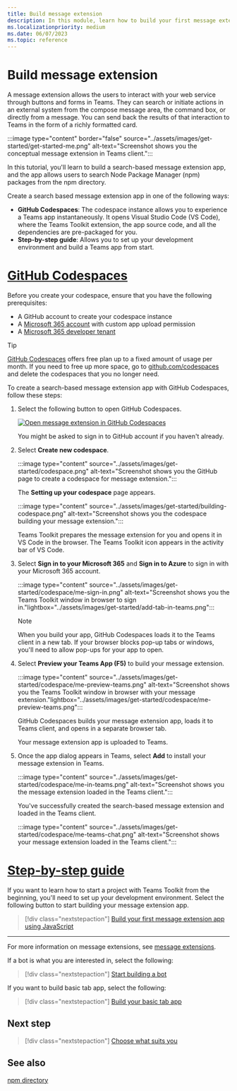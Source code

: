 ```yaml
---
title: Build message extension
description: In this module, learn how to build your first message extension for your Teams app.
ms.localizationpriority: medium
ms.date: 06/07/2023
ms.topic: reference
---
```


# Build message extension

A message extension allows the users to interact with your web service through buttons and forms in Teams. They can search or initiate actions in an external system from the compose message area, the command box, or directly from a message. You can send back the results of that interaction to Teams in the form of a richly formatted card.

:::image type="content" border="false" source="../assets/images/get-started/get-started-me.png" alt-text="Screenshot shows you the conceptual message extension in Teams client.":::

In this tutorial, you'll learn to build a search-based message extension app, and the app allows users to search Node Package Manager (npm) packages from the npm directory.

Create a search based message extension app in one of the following ways:

* **GitHub Codespaces**: The codespace instance allows you to experience a Teams app instantaneously. It opens Visual Studio Code (VS Code), where the Teams Toolkit extension, the app source code, and all the dependencies are pre-packaged for you.
* **Step-by-step guide**: Allows you to set up your development environment and build a Teams app from start.

# [GitHub Codespaces](#tab/teamstoolkitcodespaces)

Before you create your codespace, ensure that you have the following prerequisites:

* A GitHub account to create your codespace instance
* A [Microsoft 365 account](https://developer.microsoft.com/microsoft-365/dev-program) with custom app upload permission
* A [Microsoft 365 developer tenant](../concepts/build-and-test/prepare-your-o365-tenant.md)

> [!TIP]
> [GitHub Codespaces](https://github.com/features/codespaces) offers free plan up to a fixed amount of usage per month. If you need to free up more space, go to [github.com/codespaces](https://github.com/codespaces) and delete the codespaces that you no longer need.

To create a search-based message extension app with GitHub Codespaces, follow these steps:

1. Select the following button to open GitHub Codespaces.

    <a href="https://github.com/codespaces/new?hide_repo_select=true&ref=v3&repo=348288141&machine=basicLinux32gb&location=WestUs2&devcontainer_path=.devcontainer%2Fnpm-search-message-extension-codespaces%2Fdevcontainer.json&resume=1" target="_blank"><img src="https://github.com/codespaces/badge.svg" alt="Open message extension in GitHub Codespaces"></a>

   You might be asked to sign in to GitHub account if you haven't already.

1. Select **Create new codespace**.

   :::image type="content" source="../assets/images/get-started/codespace.png" alt-text="Screenshot shows you the GitHub page to create a codespace for message extension.":::

   The **Setting up your codespace** page appears.

   :::image type="content" source="../assets/images/get-started/building-codespace.png" alt-text="Screenshot shows you the codespace building your message extension.":::

   Teams Toolkit prepares the message extension for you and opens it in VS Code in the browser. The Teams Toolkit icon appears in the activity bar of VS Code.

1. Select **Sign in to your Microsoft 365** and **Sign in to Azure** to sign in with your Microsoft 365 account.

   :::image type="content" source="../assets/images/get-started/codespace/me-sign-in.png" alt-text="Screenshot shows you the Teams Toolkit window in browser to sign in."lightbox="../assets/images/get-started/add-tab-in-teams.png":::

    > [!NOTE]
    >
    > When you build your app, GitHub Codespaces loads it to the Teams client in a new tab. If your browser blocks pop-up tabs or windows, you'll need to allow pop-ups for your app to open.

1. Select **Preview your Teams App (F5)** to build your message extension.

      :::image type="content" source="../assets/images/get-started/codespace/me-preview-teams.png" alt-text="Screenshot shows you the Teams Toolkit window in browser with your message extension."lightbox="../assets/images/get-started/codespace/me-preview-teams.png":::

      GitHub Codespaces builds your message extension app, loads it to Teams client, and opens in a separate browser tab.

   Your message extension app is uploaded to Teams.

1. Once the app dialog appears in Teams, select **Add** to install your message extension in Teams.

   :::image type="content" source="../assets/images/get-started/codespace/me-in-teams.png" alt-text="Screenshot shows you the message extension loaded in the Teams client.":::

   You've successfully created the search-based message extension and loaded in the Teams client.

   :::image type="content" source="../assets/images/get-started/codespace/me-teams-chat.png" alt-text="Screenshot shows your message extension loaded in the Teams client.":::

# [Step-by-step guide](#tab/step-by-step-guide)

If you want to learn how to start a project with Teams Toolkit from the beginning, you'll need to set up your development environment. Select the following button to start building your message extension app.

> [!div class="nextstepaction"]
> [Build your first message extension app using JavaScript](../sbs-gs-msgext.yml)

---

For more information on message extensions, see [message extensions](../messaging-extensions/what-are-messaging-extensions.md).

If a bot is what you are interested in, select the following:

> [!div class="nextstepaction"]
> [Start building a bot](build-notification-bot.md)

If you want to build basic tab app, select the following:

> [!div class="nextstepaction"]
> [Build your basic tab app](build-basic-tab-app.md)

## Next step

> [!div class="nextstepaction"]
> [Choose what suits you](choose-what-suits-you.md)

## See also

[npm directory](https://www.npmjs.com/)

